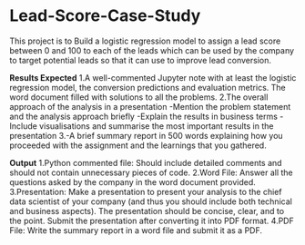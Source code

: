 # Lead-Score-Case-Study

This project is to Build a logistic regression model to assign a lead score between 0 and 100 to each of the leads which can be used by the company to target potential leads so that it can use to improve lead conversion.

**Results Expected**
1.A well-commented Jupyter note with at least the logistic regression model, the conversion predictions and evaluation metrics. The word document filled with solutions to all the problems.
2.The overall approach of the analysis in a presentation
  -Mention the problem statement and the analysis approach briefly 
  -Explain the results in business terms
  -Include visualisations and summarise the most important results in the presentation
3.-A brief summary report in 500 words explaining how you proceeded with the assignment and the learnings that you gathered.

**Output**
1.Python commented file: Should include detailed comments and should not contain unnecessary pieces of code.
2.Word File: Answer all the questions asked by the company in the word document provided.
3.Presentation:  Make a presentation to present your analysis to the chief data scientist of your company (and thus you should include both technical and business aspects). The presentation should be concise, clear, and to the point. Submit the presentation after converting it into PDF format.
4.PDF File: Write the summary report in a word file and submit it as a PDF.
